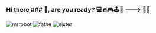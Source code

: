 ### Hi there ### 👋, are you ready? 💻🔥🎮🕹️👾 ---> 🤴🏼

![mrrobot](https://user-images.githubusercontent.com/90146636/164325498-ba746c7d-95c6-44a9-80b9-336e3c3682d5.gif)
![fathe](https://user-images.githubusercontent.com/90146636/164325862-83870813-2aba-4889-9081-99fcf1b9546a.jpg)
![sister](https://user-images.githubusercontent.com/90146636/164325434-83d6eddd-97fc-4696-85e6-5fc00d1e5471.gif)

